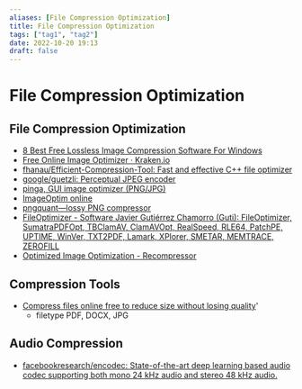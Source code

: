```yaml
---
aliases: [File Compression Optimization]
title: File Compression Optimization
tags: ["tag1", "tag2"]
date: 2022-10-20 19:13
draft: false
---
```


# File Compression Optimization

## File Compression Optimization

* [8 Best Free Lossless Image Compression Software For Windows](https://listoffreeware.com/free-lossless-image-compression-software-windows/)
* [Free Online Image Optimizer · Kraken.io](https://kraken.io/web-interface)
* [fhanau/Efficient-Compression-Tool: Fast and effective C++ file optimizer](https://github.com/fhanau/Efficient-Compression-Tool)
* [google/guetzli: Perceptual JPEG encoder](https://github.com/google/guetzli)
* [pinga, GUI image optimizer (PNG/JPG)](https://css-ig.net/pinga)
* [ImageOptim online](https://imageoptim.com/online)
* [pngquant—lossy PNG compressor](https://pngquant.org/#download)
* [FileOptimizer - Software Javier Gutiérrez Chamorro (Guti): FileOptimizer, SumatraPDFOpt, TBClamAV, ClamAVOpt, RealSpeed, RLE64, PatchPE, UPTIME, WinVer, TXT2PDF, Lamark, XPlorer, SMETAR, MEMTRACE, ZEROFILL](https://nikkhokkho.sourceforge.io/static.php?page=FileOptimizer)
* [Optimized Image Optimization - Recompressor](https://recompressor.com/)

## Compression Tools

* [Compress files online free to reduce size without losing quality](https://products.fileformat.app/compress/)'
	* filetype PDF, DOCX, JPG

## Audio Compression

* [facebookresearch/encodec: State-of-the-art deep learning based audio codec supporting both mono 24 kHz audio and stereo 48 kHz audio.](https://github.com/facebookresearch/encodec?fbclid=IwAR1006a5Z7litc_jE3NCE_5bGkSiUzaDk-wv1d2hOXN29ZqK22C_yEjYEQg)
